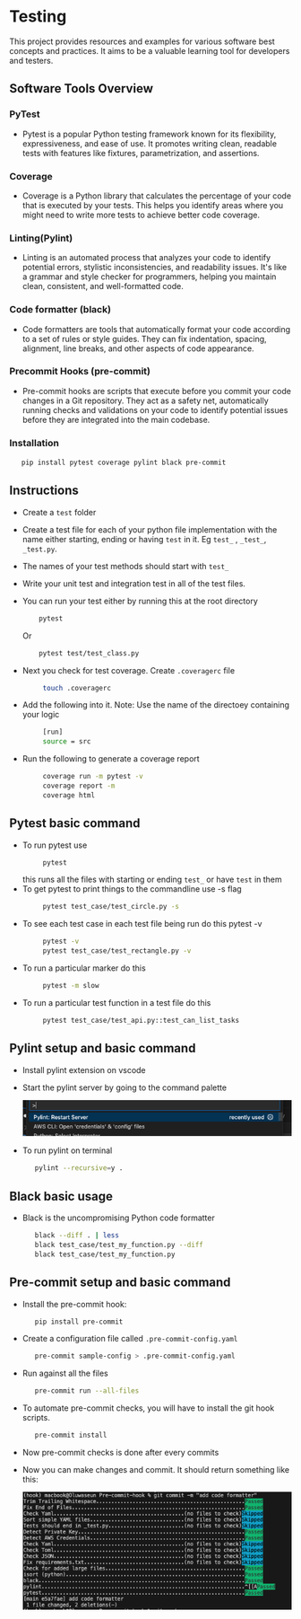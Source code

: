 # Testing
This project provides resources and examples for various software best concepts and practices. It aims to be a valuable learning tool for developers and testers.

## Software Tools Overview

### PyTest

- Pytest is a popular Python testing framework known for its flexibility, expressiveness, and ease of use. It promotes writing clean, readable tests with features like fixtures, parametrization, and assertions.

### Coverage

- Coverage is a Python library that calculates the percentage of your code that is executed by your tests. This helps you identify areas where you might need to write more tests to achieve better code coverage.

### Linting(Pylint)

- Linting is an automated process that analyzes your code to identify potential errors, stylistic inconsistencies, and readability issues. It's like a grammar and style checker for programmers, helping you maintain clean, consistent, and well-formatted code.

### Code formatter (black)
- Code formatters are tools that automatically format your code according to a set of rules or style guides. They can fix indentation, spacing, alignment, line breaks, and other aspects of code appearance.

### Precommit Hooks (pre-commit)
- Pre-commit hooks are scripts that execute before you commit your code changes in a Git repository. They act as a safety net, automatically running checks and validations on your code to identify potential issues before they are integrated into the main codebase.

### Installation
 ```bash
    pip install pytest coverage pylint black pre-commit
 ```

## Instructions
- Create a `test` folder
- Create a test file for each of your python file implementation with the name either starting, ending or having `test` in it. Eg `test_` , `_test_`, `_test.py`.
- The names of your test methods should start with `test_`
- Write your unit test and integration test in all of the test files.
- You can run your test either by running this at the root directory
    ```bash
        pytest
    ```

    Or

    ```bash
        pytest test/test_class.py
    ```
- Next you check for test coverage. Create `.coveragerc` file
   ```bash
        touch .coveragerc
   ```
- Add the following into it. Note: Use the name of the directoey containing your logic
   ```bash
        [run]
        source = src
   ```
- Run the following to generate a coverage report
   ```bash
        coverage run -m pytest -v
        coverage report -m
        coverage html
   ```

## Pytest basic command
- To run pytest use
   ```bash
        pytest
   ```
   this runs all the files with starting or ending `test_` or have `test` in them
- To get pytest to print things to the commandline use -s flag
   ```bash
        pytest test_case/test_circle.py -s
   ```
-  To see each test case in each test file being run do this pytest -v
   ```bash
        pytest -v
        pytest test_case/test_rectangle.py -v
   ```
- To run a particular marker do this
   ```bash
        pytest -m slow
   ```
- To run a particular test function in a test file do this
   ```bash
        pytest test_case/test_api.py::test_can_list_tasks
   ```


## Pylint setup and basic command
- Install pylint extension on vscode
- Start the pylint server by going to the command palette

  ![pylint](./docs/pylint.png)

- To run pylint on terminal
   ```bash
      pylint --recursive=y .
   ```

## Black basic usage
- Black is the uncompromising Python code formatter
   ```bash
      black --diff . | less
      black test_case/test_my_function.py --diff
      black test_case/test_my_function.py
   ```

## Pre-commit setup and basic command
- Install the pre-commit hook:
   ```bash
      pip install pre-commit
   ```
- Create a configuration file called `.pre-commit-config.yaml`
   ```bash
      pre-commit sample-config > .pre-commit-config.yaml
   ```
-  Run against all the files
   ```bash
      pre-commit run --all-files
   ```
- To automate pre-commit checks, you will have to install the git hook scripts.
   ```bash
      pre-commit install
   ```
- Now pre-commit checks is done after every commits
- Now you can make changes and commit. It should return something like this:

   ![result](./docs/result.png)
